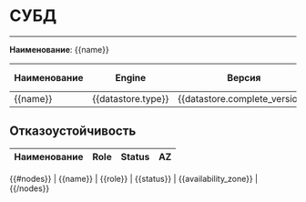 # СУБД
***  
**Наименование**: {{name}}

| **Наименование** | **Engine**         | **Версия**                     | **Current AZ** | **IP адрес**    | **Подсеть** | **VPC** | **DC/IaaS** |
|------------------|--------------------|--------------------------------|----------------|-----------------|-------------|---------|-------------|
| {{name}}         | {{datastore.type}} | {{datastore.complete_version}} | {{az}}         | {{private_ips}} | {{subnet}}  | {{vpc}} | {{DC}}      |


## Отказоустойчивость
| **Наименование** | **Role** | **Status** | **AZ**                 |
|------------------|----------|------------|------------------------|
{{#nodes}}
| {{name}}          | {{role}} | {{status}} | {{availability_zone}}  |
{{/nodes}}